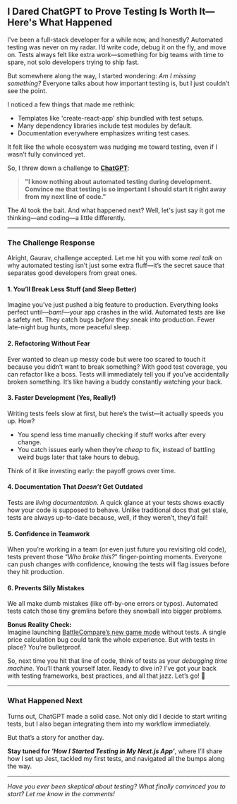 ## I Dared ChatGPT to Prove Testing Is Worth It—Here's What Happened

I've been a full-stack developer for a while now, and honestly? Automated testing was never on my radar. I’d write code, debug it on the fly, and move on. Tests always felt like extra work—something for big teams with time to spare, not solo developers trying to ship fast.

But somewhere along the way, I started wondering: *Am I missing something?* Everyone talks about how important testing is, but I just couldn’t see the point.

I noticed a few things that made me rethink:
- Templates like 'create-react-app' ship bundled with test setups.
- Many dependency libraries include test modules by default.
- Documentation everywhere emphasizes writing test cases.

It felt like the whole ecosystem was nudging me toward testing, even if I wasn’t fully convinced yet.

So, I threw down a challenge to **[ChatGPT](https://chat.openai.com/)**:

> **"I know nothing about automated testing during development. Convince me that testing is so important I should start it right away from my next line of code."**

The AI took the bait. And what happened next? Well, let's just say it got me thinking—and coding—a little differently.

---

### The Challenge Response

Alright, Gaurav, challenge accepted. Let me hit you with some *real talk* on why automated testing isn’t just some extra fluff—it’s the secret sauce that separates good developers from great ones.

#### 1. **You’ll Break Less Stuff (and Sleep Better)**
Imagine you’ve just pushed a big feature to production. Everything looks perfect until—*bam!*—your app crashes in the wild. Automated tests are like a safety net. They catch bugs *before* they sneak into production. Fewer late-night bug hunts, more peaceful sleep.

#### 2. **Refactoring Without Fear**
Ever wanted to clean up messy code but were too scared to touch it because you didn’t want to break something? With good test coverage, you can refactor like a boss. Tests will immediately tell you if you’ve accidentally broken something. It’s like having a buddy constantly watching your back.

#### 3. **Faster Development (Yes, Really!)**
Writing tests feels slow at first, but here’s the twist—it actually speeds you up. How? 
- You spend less time manually checking if stuff works after every change.
- You catch issues early when they’re *cheap* to fix, instead of battling weird bugs later that take hours to debug.
  
Think of it like investing early: the payoff grows over time.

#### 4. **Documentation That *Doesn’t* Get Outdated**
Tests are *living documentation*. A quick glance at your tests shows exactly how your code is supposed to behave. Unlike traditional docs that get stale, tests are always up-to-date because, well, if they weren’t, they’d fail!

#### 5. **Confidence in Teamwork**
When you’re working in a team (or even just future you revisiting old code), tests prevent those “*Who broke this?*” finger-pointing moments. Everyone can push changes with confidence, knowing the tests will flag issues before they hit production.

#### 6. **Prevents Silly Mistakes**
We all make dumb mistakes (like off-by-one errors or typos). Automated tests catch those tiny gremlins before they snowball into bigger problems.


**Bonus Reality Check:**  
Imagine launching [BattleCompare’s new game mode](https://battlecompare.vercel.app/game/indian-stocks/everyday-brands) without tests. A single price calculation bug could tank the whole experience. But with tests in place? You’re bulletproof.

So, next time you hit that line of code, think of tests as your *debugging time machine*. You’ll thank yourself later. Ready to dive in? I’ve got your back with testing frameworks, best practices, and all that jazz. Let’s go! 🚀

---

### What Happened Next

Turns out, ChatGPT made a solid case. Not only did I decide to start writing tests, but I also began integrating them into my workflow immediately.

But that’s a story for another day.

**Stay tuned for _'How I Started Testing in My Next.js App'_**, where I’ll share how I set up Jest, tackled my first tests, and navigated all the bumps along the way.

---

*Have you ever been skeptical about testing? What finally convinced you to start? Let me know in the comments!*

